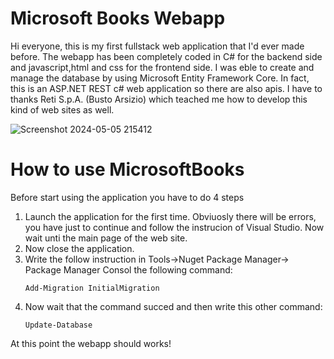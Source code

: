# Microsoft Books Webapp
Hi everyone, this is my first fullstack web application that I'd ever made before.
The webapp has been completely coded in C# for the backend side and javascript,html and css for the frontend side.
I was eble to create and manage the database by using Microsoft Entity Framework Core. In fact, this is an ASP.NET REST c# web application so there are also apis.
I have to thanks Reti S.p.A. (Busto Arsizio) which teached me how to develop this kind of web sites as well.

![Screenshot 2024-05-05 215412](https://github.com/FullMonkeyy/MicrosoftBooks-WebApplicationProject/assets/144152021/71b45323-6615-4295-9ca6-d8f28396aa50)

# How to use MicrosoftBooks
Before start using the application you have to do 4 steps
  1. Launch the application for the first time. Obviuosly there will be errors, you have just to continue and follow the instrucion of Visual Studio. Now wait unti the main page of the web site.
  2. Now close the application.
  3. Write the follow instruction in Tools->Nuget Package Manager-> Package Manager Consol the following command:
     ```
     Add-Migration InitialMigration
     ```
  4. Now wait that the command succed and then write this other command:
     ```
     Update-Database
     ```

  At this point the webapp should works!

